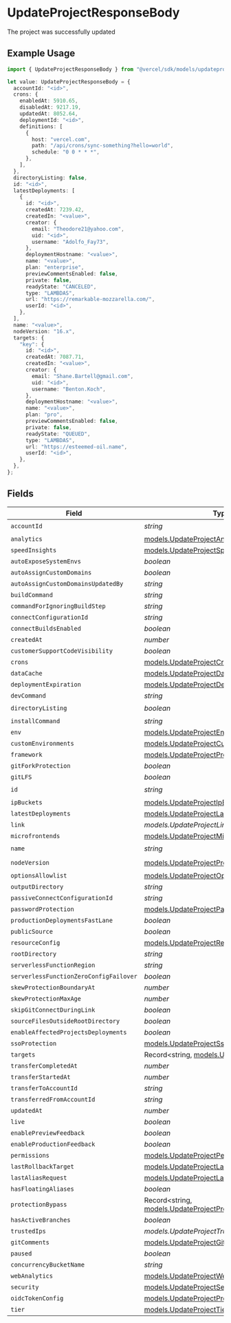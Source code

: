 # UpdateProjectResponseBody

The project was successfully updated

## Example Usage

```typescript
import { UpdateProjectResponseBody } from "@vercel/sdk/models/updateprojectop.js";

let value: UpdateProjectResponseBody = {
  accountId: "<id>",
  crons: {
    enabledAt: 5910.65,
    disabledAt: 9217.19,
    updatedAt: 8052.64,
    deploymentId: "<id>",
    definitions: [
      {
        host: "vercel.com",
        path: "/api/crons/sync-something?hello=world",
        schedule: "0 0 * * *",
      },
    ],
  },
  directoryListing: false,
  id: "<id>",
  latestDeployments: [
    {
      id: "<id>",
      createdAt: 7239.42,
      createdIn: "<value>",
      creator: {
        email: "Theodore21@yahoo.com",
        uid: "<id>",
        username: "Adolfo_Fay73",
      },
      deploymentHostname: "<value>",
      name: "<value>",
      plan: "enterprise",
      previewCommentsEnabled: false,
      private: false,
      readyState: "CANCELED",
      type: "LAMBDAS",
      url: "https://remarkable-mozzarella.com/",
      userId: "<id>",
    },
  ],
  name: "<value>",
  nodeVersion: "16.x",
  targets: {
    "key": {
      id: "<id>",
      createdAt: 7087.71,
      createdIn: "<value>",
      creator: {
        email: "Shane.Bartell@gmail.com",
        uid: "<id>",
        username: "Benton.Koch",
      },
      deploymentHostname: "<value>",
      name: "<value>",
      plan: "pro",
      previewCommentsEnabled: false,
      private: false,
      readyState: "QUEUED",
      type: "LAMBDAS",
      url: "https://esteemed-oil.name",
      userId: "<id>",
    },
  },
};
```

## Fields

| Field                                                                                              | Type                                                                                               | Required                                                                                           | Description                                                                                        |
| -------------------------------------------------------------------------------------------------- | -------------------------------------------------------------------------------------------------- | -------------------------------------------------------------------------------------------------- | -------------------------------------------------------------------------------------------------- |
| `accountId`                                                                                        | *string*                                                                                           | :heavy_check_mark:                                                                                 | N/A                                                                                                |
| `analytics`                                                                                        | [models.UpdateProjectAnalytics](../models/updateprojectanalytics.md)                               | :heavy_minus_sign:                                                                                 | N/A                                                                                                |
| `speedInsights`                                                                                    | [models.UpdateProjectSpeedInsights](../models/updateprojectspeedinsights.md)                       | :heavy_minus_sign:                                                                                 | N/A                                                                                                |
| `autoExposeSystemEnvs`                                                                             | *boolean*                                                                                          | :heavy_minus_sign:                                                                                 | N/A                                                                                                |
| `autoAssignCustomDomains`                                                                          | *boolean*                                                                                          | :heavy_minus_sign:                                                                                 | N/A                                                                                                |
| `autoAssignCustomDomainsUpdatedBy`                                                                 | *string*                                                                                           | :heavy_minus_sign:                                                                                 | N/A                                                                                                |
| `buildCommand`                                                                                     | *string*                                                                                           | :heavy_minus_sign:                                                                                 | N/A                                                                                                |
| `commandForIgnoringBuildStep`                                                                      | *string*                                                                                           | :heavy_minus_sign:                                                                                 | N/A                                                                                                |
| `connectConfigurationId`                                                                           | *string*                                                                                           | :heavy_minus_sign:                                                                                 | N/A                                                                                                |
| `connectBuildsEnabled`                                                                             | *boolean*                                                                                          | :heavy_minus_sign:                                                                                 | N/A                                                                                                |
| `createdAt`                                                                                        | *number*                                                                                           | :heavy_minus_sign:                                                                                 | N/A                                                                                                |
| `customerSupportCodeVisibility`                                                                    | *boolean*                                                                                          | :heavy_minus_sign:                                                                                 | N/A                                                                                                |
| `crons`                                                                                            | [models.UpdateProjectCrons](../models/updateprojectcrons.md)                                       | :heavy_minus_sign:                                                                                 | N/A                                                                                                |
| `dataCache`                                                                                        | [models.UpdateProjectDataCache](../models/updateprojectdatacache.md)                               | :heavy_minus_sign:                                                                                 | N/A                                                                                                |
| `deploymentExpiration`                                                                             | [models.UpdateProjectDeploymentExpiration](../models/updateprojectdeploymentexpiration.md)         | :heavy_minus_sign:                                                                                 | N/A                                                                                                |
| `devCommand`                                                                                       | *string*                                                                                           | :heavy_minus_sign:                                                                                 | N/A                                                                                                |
| `directoryListing`                                                                                 | *boolean*                                                                                          | :heavy_check_mark:                                                                                 | N/A                                                                                                |
| `installCommand`                                                                                   | *string*                                                                                           | :heavy_minus_sign:                                                                                 | N/A                                                                                                |
| `env`                                                                                              | [models.UpdateProjectEnv](../models/updateprojectenv.md)[]                                         | :heavy_minus_sign:                                                                                 | N/A                                                                                                |
| `customEnvironments`                                                                               | [models.UpdateProjectCustomEnvironments](../models/updateprojectcustomenvironments.md)[]           | :heavy_minus_sign:                                                                                 | N/A                                                                                                |
| `framework`                                                                                        | [models.UpdateProjectProjectsFramework](../models/updateprojectprojectsframework.md)               | :heavy_minus_sign:                                                                                 | N/A                                                                                                |
| `gitForkProtection`                                                                                | *boolean*                                                                                          | :heavy_minus_sign:                                                                                 | N/A                                                                                                |
| `gitLFS`                                                                                           | *boolean*                                                                                          | :heavy_minus_sign:                                                                                 | N/A                                                                                                |
| `id`                                                                                               | *string*                                                                                           | :heavy_check_mark:                                                                                 | N/A                                                                                                |
| `ipBuckets`                                                                                        | [models.UpdateProjectIpBuckets](../models/updateprojectipbuckets.md)[]                             | :heavy_minus_sign:                                                                                 | N/A                                                                                                |
| `latestDeployments`                                                                                | [models.UpdateProjectLatestDeployments](../models/updateprojectlatestdeployments.md)[]             | :heavy_minus_sign:                                                                                 | N/A                                                                                                |
| `link`                                                                                             | *models.UpdateProjectLink*                                                                         | :heavy_minus_sign:                                                                                 | N/A                                                                                                |
| `microfrontends`                                                                                   | [models.UpdateProjectMicrofrontends](../models/updateprojectmicrofrontends.md)                     | :heavy_minus_sign:                                                                                 | N/A                                                                                                |
| `name`                                                                                             | *string*                                                                                           | :heavy_check_mark:                                                                                 | N/A                                                                                                |
| `nodeVersion`                                                                                      | [models.UpdateProjectProjectsNodeVersion](../models/updateprojectprojectsnodeversion.md)           | :heavy_check_mark:                                                                                 | N/A                                                                                                |
| `optionsAllowlist`                                                                                 | [models.UpdateProjectOptionsAllowlist](../models/updateprojectoptionsallowlist.md)                 | :heavy_minus_sign:                                                                                 | N/A                                                                                                |
| `outputDirectory`                                                                                  | *string*                                                                                           | :heavy_minus_sign:                                                                                 | N/A                                                                                                |
| `passiveConnectConfigurationId`                                                                    | *string*                                                                                           | :heavy_minus_sign:                                                                                 | N/A                                                                                                |
| `passwordProtection`                                                                               | [models.UpdateProjectPasswordProtection](../models/updateprojectpasswordprotection.md)             | :heavy_minus_sign:                                                                                 | N/A                                                                                                |
| `productionDeploymentsFastLane`                                                                    | *boolean*                                                                                          | :heavy_minus_sign:                                                                                 | N/A                                                                                                |
| `publicSource`                                                                                     | *boolean*                                                                                          | :heavy_minus_sign:                                                                                 | N/A                                                                                                |
| `resourceConfig`                                                                                   | [models.UpdateProjectResourceConfig](../models/updateprojectresourceconfig.md)                     | :heavy_minus_sign:                                                                                 | N/A                                                                                                |
| `rootDirectory`                                                                                    | *string*                                                                                           | :heavy_minus_sign:                                                                                 | N/A                                                                                                |
| `serverlessFunctionRegion`                                                                         | *string*                                                                                           | :heavy_minus_sign:                                                                                 | N/A                                                                                                |
| `serverlessFunctionZeroConfigFailover`                                                             | *boolean*                                                                                          | :heavy_minus_sign:                                                                                 | N/A                                                                                                |
| `skewProtectionBoundaryAt`                                                                         | *number*                                                                                           | :heavy_minus_sign:                                                                                 | N/A                                                                                                |
| `skewProtectionMaxAge`                                                                             | *number*                                                                                           | :heavy_minus_sign:                                                                                 | N/A                                                                                                |
| `skipGitConnectDuringLink`                                                                         | *boolean*                                                                                          | :heavy_minus_sign:                                                                                 | N/A                                                                                                |
| `sourceFilesOutsideRootDirectory`                                                                  | *boolean*                                                                                          | :heavy_minus_sign:                                                                                 | N/A                                                                                                |
| `enableAffectedProjectsDeployments`                                                                | *boolean*                                                                                          | :heavy_minus_sign:                                                                                 | N/A                                                                                                |
| `ssoProtection`                                                                                    | [models.UpdateProjectSsoProtection](../models/updateprojectssoprotection.md)                       | :heavy_minus_sign:                                                                                 | N/A                                                                                                |
| `targets`                                                                                          | Record<string, [models.UpdateProjectTargets](../models/updateprojecttargets.md)>                   | :heavy_minus_sign:                                                                                 | N/A                                                                                                |
| `transferCompletedAt`                                                                              | *number*                                                                                           | :heavy_minus_sign:                                                                                 | N/A                                                                                                |
| `transferStartedAt`                                                                                | *number*                                                                                           | :heavy_minus_sign:                                                                                 | N/A                                                                                                |
| `transferToAccountId`                                                                              | *string*                                                                                           | :heavy_minus_sign:                                                                                 | N/A                                                                                                |
| `transferredFromAccountId`                                                                         | *string*                                                                                           | :heavy_minus_sign:                                                                                 | N/A                                                                                                |
| `updatedAt`                                                                                        | *number*                                                                                           | :heavy_minus_sign:                                                                                 | N/A                                                                                                |
| `live`                                                                                             | *boolean*                                                                                          | :heavy_minus_sign:                                                                                 | N/A                                                                                                |
| `enablePreviewFeedback`                                                                            | *boolean*                                                                                          | :heavy_minus_sign:                                                                                 | N/A                                                                                                |
| `enableProductionFeedback`                                                                         | *boolean*                                                                                          | :heavy_minus_sign:                                                                                 | N/A                                                                                                |
| `permissions`                                                                                      | [models.UpdateProjectPermissions](../models/updateprojectpermissions.md)                           | :heavy_minus_sign:                                                                                 | N/A                                                                                                |
| `lastRollbackTarget`                                                                               | [models.UpdateProjectLastRollbackTarget](../models/updateprojectlastrollbacktarget.md)             | :heavy_minus_sign:                                                                                 | N/A                                                                                                |
| `lastAliasRequest`                                                                                 | [models.UpdateProjectLastAliasRequest](../models/updateprojectlastaliasrequest.md)                 | :heavy_minus_sign:                                                                                 | N/A                                                                                                |
| `hasFloatingAliases`                                                                               | *boolean*                                                                                          | :heavy_minus_sign:                                                                                 | N/A                                                                                                |
| `protectionBypass`                                                                                 | Record<string, [models.UpdateProjectProtectionBypass](../models/updateprojectprotectionbypass.md)> | :heavy_minus_sign:                                                                                 | N/A                                                                                                |
| `hasActiveBranches`                                                                                | *boolean*                                                                                          | :heavy_minus_sign:                                                                                 | N/A                                                                                                |
| `trustedIps`                                                                                       | *models.UpdateProjectTrustedIps*                                                                   | :heavy_minus_sign:                                                                                 | N/A                                                                                                |
| `gitComments`                                                                                      | [models.UpdateProjectGitComments](../models/updateprojectgitcomments.md)                           | :heavy_minus_sign:                                                                                 | N/A                                                                                                |
| `paused`                                                                                           | *boolean*                                                                                          | :heavy_minus_sign:                                                                                 | N/A                                                                                                |
| `concurrencyBucketName`                                                                            | *string*                                                                                           | :heavy_minus_sign:                                                                                 | N/A                                                                                                |
| `webAnalytics`                                                                                     | [models.UpdateProjectWebAnalytics](../models/updateprojectwebanalytics.md)                         | :heavy_minus_sign:                                                                                 | N/A                                                                                                |
| `security`                                                                                         | [models.UpdateProjectSecurity](../models/updateprojectsecurity.md)                                 | :heavy_minus_sign:                                                                                 | N/A                                                                                                |
| `oidcTokenConfig`                                                                                  | [models.UpdateProjectProjectsOidcTokenConfig](../models/updateprojectprojectsoidctokenconfig.md)   | :heavy_minus_sign:                                                                                 | N/A                                                                                                |
| `tier`                                                                                             | [models.UpdateProjectTier](../models/updateprojecttier.md)                                         | :heavy_minus_sign:                                                                                 | N/A                                                                                                |